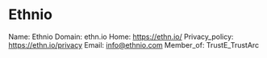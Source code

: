 
# Ethnio

Name: Ethnio
Domain: ethn.io
Home: https://ethn.io/
Privacy_policy: https://ethn.io/privacy
Email: info@ethnio.com
Member_of: TrustE_TrustArc
